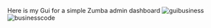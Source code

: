 Here is my Gui for a simple Zumba admin dashboard
![guibusiness](https://github.com/kylew2001/Assignment2BusinessKyle/assets/134336392/4c00b986-7e49-4c53-814e-389de62e7998)
![businesscode](https://github.com/kylew2001/Assignment2BusinessKyle/assets/134336392/9fa47092-49d1-4418-a980-ffb78577c109)
